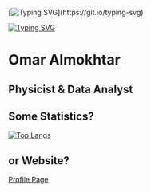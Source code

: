 [![Typing SVG](https://readme-typing-svg.demolab.com/?lines=Hi+there+👋;Who+I+am+?)](https://git.io/typing-svg)

[![Typing SVG](https://readme-typing-svg.demolab.com/?lines=Developers!;Physicist+and+Data+Analyst)](https://git.io/typing-svg)

# Omar Almokhtar
## Physicist & Data Analyst


<!--
**Omars32/Omars32** is a ✨ _special_ ✨ repository because its `README.md` (this file) appears on your GitHub profile.

Here are some ideas to get you started:

- 🔭 I’m currently working on ...
- 🌱 I’m currently learning ...
- 👯 I’m looking to collaborate on ...
- 🤔 I’m looking for help with ...
- 💬 Ask me about ...
- 📫 How to reach me: ...
- 😄 Pronouns: ...
- ⚡ Fun fact: ...
--> 

## Some Statistics? 
[![Top Langs](https://github-readme-stats.vercel.app/api/top-langs/?username=Omars32&layout=compact&langs_count=7)](https://github.com/Omars32/Github_Readme)

<!-- Pin a Card of your main projects: 
[![Readme Card](https://github-readme-stats.vercel.app/api/pin/?username=Omars32&repo=Github_Readme)](https://github.com/Omars32/Github_Readme)
Wakatime
[![willianrod's wakatime stats](https://github-readme-stats.vercel.app/api/wakatime?username=Omars32)](https://github.com/Omars32/Github_Readme)
-->


## or Website? 
[Profile Page](http://www.solo-team.online/omar-mawlod-resume.html)

